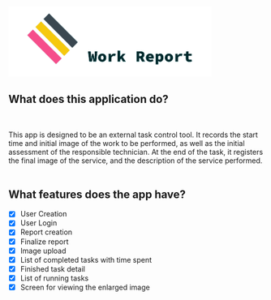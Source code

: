 <img src="./assets/images/github_bar.png" alt="main page" width="400">

## What does this application do?
<br /> 

This app is designed to be an external task control tool. It records the start time and initial image of the work to be performed, as well as the initial assessment of the responsible technician. At the end of the task, it registers the final image of the service, and the description of the service performed. 
<br />
<br />

## What features does the app have?
- [x] User Creation
- [x] User Login
- [x] Report creation
- [x] Finalize report
- [x] Image upload
- [x] List of completed tasks with time spent
- [x] Finished task detail 
- [x] List of running tasks
- [x] Screen for viewing the enlarged image
